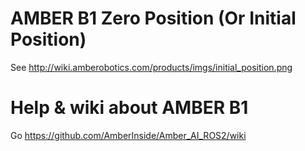 # AMBER B1 Zero Position (Or Initial Position)

See http://wiki.amberobotics.com/products/imgs/initial_position.png

# Help & wiki about AMBER B1
Go https://github.com/AmberInside/Amber_AI_ROS2/wiki
